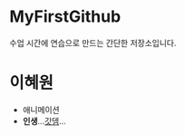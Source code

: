 # MyFirstGithub
수업 시간에 연습으로 만드는 간단한 저장소입니다.
# 이혜원
 * 애니메이션
 * **인생**...[갓뎀](https://youtu.be/DCTy8iTFito)...
